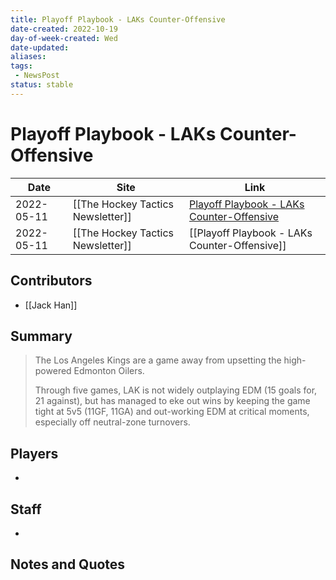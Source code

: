 ```yaml
---
title: Playoff Playbook - LAKs Counter-Offensive
date-created: 2022-10-19
day-of-week-created: Wed
date-updated: 
aliases: 
tags:
 - NewsPost
status: stable
---
```


# Playoff Playbook - LAKs Counter-Offensive

| Date       | Site                              | Link                                                                                                                |
| ---------- | --------------------------------- | ------------------------------------------------------------------------------------------------------------------- |
| 2022-05-11 | [[The Hockey Tactics Newsletter]] | [Playoff Playbook - LAKs Counter-Offensive](https://jhanhky.substack.com/p/playoff-playbook-laks-counter-offensive) |
| 2022-05-11 | [[The Hockey Tactics Newsletter]] | [[Playoff Playbook - LAKs Counter-Offensive]]                                                                       |

## Contributors
- [[Jack Han]]


## Summary
> The Los Angeles Kings are a game away from upsetting the high-powered Edmonton Oilers.
> 
> Through five games, LAK is not widely outplaying EDM (15 goals for, 21 against), but has managed to eke out wins by keeping the game tight at 5v5 (11GF, 11GA) and out-working EDM at critical moments, especially off neutral-zone turnovers.


## Players
- 


## Staff
- 


## Notes and Quotes
> 

